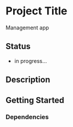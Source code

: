 # Project Title

Management app

## Status

- in progress...

## Description


## Getting Started

### Dependencies

